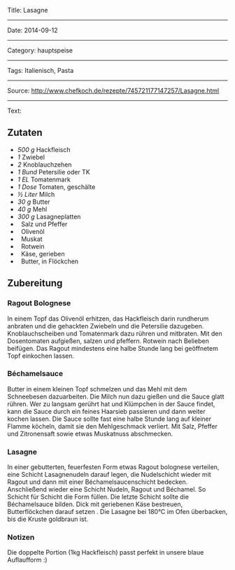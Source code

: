 Title: Lasagne

----

Date: 2014-09-12

----

Category: hauptspeise

----

Tags: Italienisch, Pasta

----

Source: http://www.chefkoch.de/rezepte/745721177147257/Lasagne.html

----

Text: 

## Zutaten
- *500 g*	 Hackfleisch
- *1* 	 Zwiebel
- *2* 	 Knoblauchzehen
- *1 Bund*	 Petersilie oder TK
- *1 EL*	 Tomatenmark
- *1 Dose*	 Tomaten, geschälte
- *½ Liter*	 Milch
- *30 g*	 Butter
- *40 g*	 Mehl
- *300 g*	 Lasagneplatten
- *&nbsp;* 	 Salz und Pfeffer
- *&nbsp;* 	 Olivenöl
- *&nbsp;* 	 Muskat
- *&nbsp;* 	 Rotwein
- *&nbsp;* 	 Käse, gerieben
- *&nbsp;* 	 Butter, in Flöckchen

## Zubereitung
### Ragout Bolognese
In einem Topf das Olivenöl erhitzen, das Hackfleisch darin rundherum anbraten und die gehackten Zwiebeln und die Petersilie dazugeben. Knoblauchscheiben und Tomatenmark dazu rühren und mitbraten. Mit den Dosentomaten aufgießen, salzen und pfeffern. Rotwein nach Belieben beifügen. Das Ragout mindestens eine halbe Stunde lang bei geöffnetem Topf einkochen lassen.

### Béchamelsauce
Butter in einem kleinen Topf schmelzen und das Mehl mit dem Schneebesen dazuarbeiten. Die Milch nun dazu gießen und die Sauce glatt rühren. Wer zu langsam gerührt hat und Klümpchen in der Sauce findet, kann die Sauce durch ein feines Haarsieb passieren und dann weiter kochen lassen. Die Sauce sollte fast eine halbe Stunde lang auf kleiner Flamme köcheln, damit sie den Mehlgeschmack verliert. Mit Salz, Pfeffer und Zitronensaft sowie etwas Muskatnuss abschmecken.

### Lasagne
In einer gebutterten, feuerfesten Form etwas Ragout bolognese verteilen, eine Schicht Lasagnenudeln darauf legen, die Nudelschicht wieder mit Ragout und dann mit einer Béchamelsaucenschicht bedecken. Anschließend wieder eine Schicht Nudeln, Ragout und Béchamel. So Schicht für Schicht die Form füllen.
Die letzte Schicht sollte die Béchamelsauce bilden. Dick mit geriebenen Käse bestreuen, Butterflöckchen darauf setzen . Die Lasagne bei 180°C im Ofen überbacken, bis die Kruste goldbraun ist.

### Notizen
Die doppelte Portion (1kg Hackfleisch) passt perfekt in unsere blaue Auflaufform :)